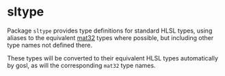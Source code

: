 # sltype

Package `sltype` provides type definitions for standard HLSL types, using aliases to the equivalent [mat32](https://github.com/goki/mat32) types where possible, but including other type names not defined there.

These types will be converted to their equivalent HLSL types automatically by gosl, as will the corresponding `mat32` type names.  

